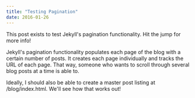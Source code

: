 ```yaml
---
title: "Testing Pagination"
date: 2016-01-26
---
```


This post exists to test Jekyll's pagination functionality. Hit the jump for more info!

<!--more-->

Jekyll's pagination functionality populates each page of the blog with a certain number of posts. It creates each page individually and tracks the URL of each page. That way, someone who wants to scroll through several blog posts at a time is able to.

Ideally, I should also be able to create a master post listing at /blog/index.html. We'll see how that works out!